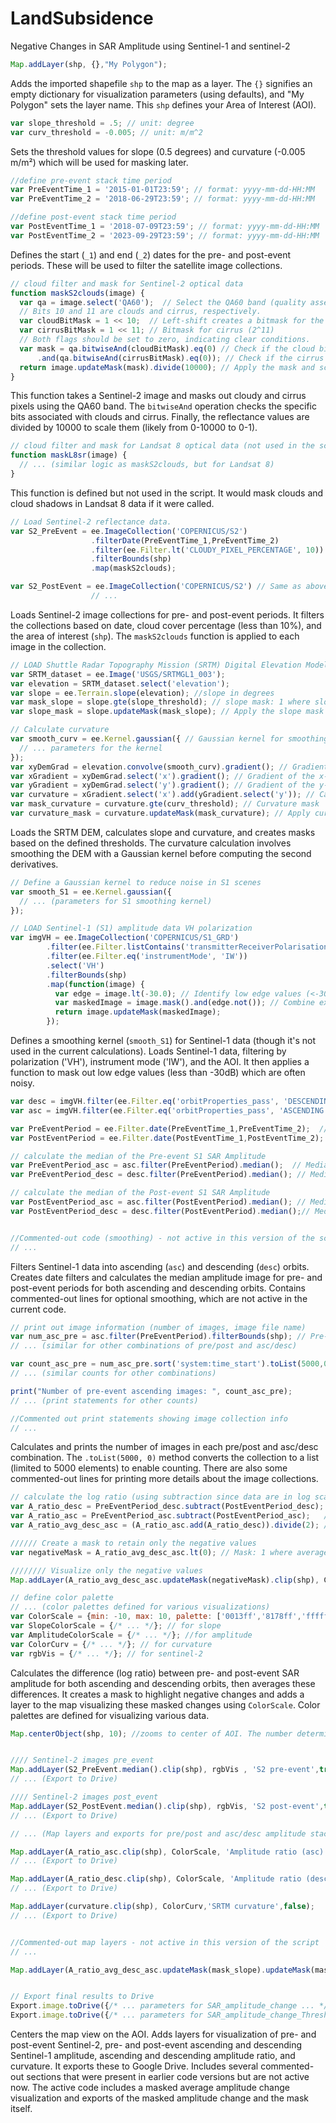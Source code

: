 # LandSubsidence
Negative Changes in SAR Amplitude using Sentinel-1 and sentinel-2


```javascript
Map.addLayer(shp, {},"My Polygon");
```
Adds the imported shapefile `shp` to the map as a layer. The `{}` signifies an empty dictionary for visualization parameters (using defaults), and "My Polygon" sets the layer name.  This `shp` defines your Area of Interest (AOI).


```javascript
var slope_threshold = .5; // unit: degree
var curv_threshold = -0.005; // unit: m/m^2
```
Sets the threshold values for slope (0.5 degrees) and curvature (-0.005 m/m²) which will be used for masking later.


```javascript
//define pre-event stack time period
var PreEventTime_1 = '2015-01-01T23:59'; // format: yyyy-mm-dd-HH:MM
var PreEventTime_2 = '2018-06-29T23:59'; // format: yyyy-mm-dd-HH:MM

//define post-event stack time period
var PostEventTime_1 = '2018-07-09T23:59'; // format: yyyy-mm-dd-HH:MM
var PostEventTime_2 = '2023-09-29T23:59'; // format: yyyy-mm-dd-HH:MM
```
Defines the start (`_1`) and end (`_2`) dates for the pre- and post-event periods.  These will be used to filter the satellite image collections.


```javascript
// cloud filter and mask for Sentinel-2 optical data
function maskS2clouds(image) {
  var qa = image.select('QA60');  // Select the QA60 band (quality assessment)
  // Bits 10 and 11 are clouds and cirrus, respectively.
  var cloudBitMask = 1 << 10;  // Left-shift creates a bitmask for the cloud bit (2^10)
  var cirrusBitMask = 1 << 11; // Bitmask for cirrus (2^11)
  // Both flags should be set to zero, indicating clear conditions.
  var mask = qa.bitwiseAnd(cloudBitMask).eq(0) // Check if the cloud bit is 0
      .and(qa.bitwiseAnd(cirrusBitMask).eq(0)); // Check if the cirrus bit is 0
  return image.updateMask(mask).divide(10000); // Apply the mask and scale reflectance (0-1)
}
```
This function takes a Sentinel-2 image and masks out cloudy and cirrus pixels using the QA60 band. The `bitwiseAnd` operation checks the specific bits associated with clouds and cirrus.  Finally, the reflectance values are divided by 10000 to scale them (likely from 0-10000 to 0-1).


```javascript
// cloud filter and mask for Landsat 8 optical data (not used in the script)
function maskL8sr(image) {
  // ... (similar logic as maskS2clouds, but for Landsat 8)
}
```
This function is defined but not used in the script. It would mask clouds and cloud shadows in Landsat 8 data if it were called.


```javascript
// Load Sentinel-2 reflectance data.
var S2_PreEvent = ee.ImageCollection('COPERNICUS/S2')
                  .filterDate(PreEventTime_1,PreEventTime_2)
                  .filter(ee.Filter.lt('CLOUDY_PIXEL_PERCENTAGE', 10)) //only include images with less than 10% clouds
                  .filterBounds(shp)
                  .map(maskS2clouds);

var S2_PostEvent = ee.ImageCollection('COPERNICUS/S2') // Same as above, but for post-event
                  // ...
```
Loads Sentinel-2 image collections for pre- and post-event periods.  It filters the collections based on date, cloud cover percentage (less than 10%), and the area of interest (`shp`). The `maskS2clouds` function is applied to each image in the collection.



```javascript
// LOAD Shuttle Radar Topography Mission (SRTM) Digital Elevation Model (DEM)
var SRTM_dataset = ee.Image('USGS/SRTMGL1_003');
var elevation = SRTM_dataset.select('elevation');
var slope = ee.Terrain.slope(elevation); //slope in degrees
var mask_slope = slope.gte(slope_threshold); // slope mask: 1 where slope >= threshold, 0 elsewhere
var slope_mask = slope.updateMask(mask_slope); // Apply the slope mask to the slope image

// Calculate curvature
var smooth_curv = ee.Kernel.gaussian({ // Gaussian kernel for smoothing the DEM
  // ... parameters for the kernel
});
var xyDemGrad = elevation.convolve(smooth_curv).gradient(); // Gradient of smoothed elevation
var xGradient = xyDemGrad.select('x').gradient(); // Gradient of the x-component
var yGradient = xyDemGrad.select('y').gradient(); // Gradient of the y-component
var curvature = xGradient.select('x').add(yGradient.select('y')); // Calculate curvature
var mask_curvature = curvature.gte(curv_threshold); // Curvature mask
var curvature_mask = curvature.updateMask(mask_curvature); // Apply curvature mask
```
Loads the SRTM DEM, calculates slope and curvature, and creates masks based on the defined thresholds.  The curvature calculation involves smoothing the DEM with a Gaussian kernel before computing the second derivatives.


```javascript
// Define a Gaussian kernel to reduce noise in S1 scenes
var smooth_S1 = ee.Kernel.gaussian({
  // ... (parameters for S1 smoothing kernel)
});

// LOAD Sentinel-1 (S1) amplitude data VH polarization
var imgVH = ee.ImageCollection('COPERNICUS/S1_GRD')
        .filter(ee.Filter.listContains('transmitterReceiverPolarisation', 'VH'))
        .filter(ee.Filter.eq('instrumentMode', 'IW'))
        .select('VH')
        .filterBounds(shp)
        .map(function(image) {
          var edge = image.lt(-30.0); // Identify low edge values (<-30dB)
          var maskedImage = image.mask().and(edge.not()); // Combine existing mask and edge removal
          return image.updateMask(maskedImage);
        });
```
Defines a smoothing kernel (`smooth_S1`) for Sentinel-1 data (though it's not used in the current calculations). Loads Sentinel-1 data, filtering by polarization ('VH'), instrument mode ('IW'), and the AOI. It then applies a function to mask out low edge values (less than -30dB) which are often noisy.


```javascript
var desc = imgVH.filter(ee.Filter.eq('orbitProperties_pass', 'DESCENDING')); // Filter for descending passes
var asc = imgVH.filter(ee.Filter.eq('orbitProperties_pass', 'ASCENDING'));  // Filter for ascending passes

var PreEventPeriod = ee.Filter.date(PreEventTime_1,PreEventTime_2);  // Date filter for pre-event
var PostEventPeriod = ee.Filter.date(PostEventTime_1,PostEventTime_2); // Date filter for post-event

// calculate the median of the Pre-event S1 SAR Amplitude
var PreEventPeriod_asc = asc.filter(PreEventPeriod).median();  // Median of pre-event ascending
var PreEventPeriod_desc = desc.filter(PreEventPeriod).median(); // Median of pre-event descending

// calculate the median of the Post-event S1 SAR Amplitude
var PostEventPeriod_asc = asc.filter(PostEventPeriod).median(); // Median of post-event ascending
var PostEventPeriod_desc = desc.filter(PostEventPeriod).median();// Median of post-event descending


//Commented-out code (smoothing) - not active in this version of the script
// ...
```
Filters Sentinel-1 data into ascending (`asc`) and descending (`desc`) orbits. Creates date filters and calculates the median amplitude image for pre- and post-event periods for both ascending and descending orbits. Contains commented-out lines for optional smoothing, which are not active in the current code.


```javascript
// print out image information (number of images, image file name)
var num_asc_pre = asc.filter(PreEventPeriod).filterBounds(shp); // Pre-event ascending image collection
// ... (similar for other combinations of pre/post and asc/desc)

var count_asc_pre = num_asc_pre.sort('system:time_start').toList(5000,0).length(); // Count pre-event ascending images
// ... (similar counts for other combinations)

print("Number of pre-event ascending images: ", count_asc_pre);
// ... (print statements for other counts)

//Commented out print statements showing image collection info
// ...
```
Calculates and prints the number of images in each pre/post and asc/desc combination.  The `.toList(5000, 0)` method converts the collection to a list (limited to 5000 elements) to enable counting.  There are also some commented-out lines for printing more details about the image collections.

```javascript
// calculate the log ratio (using subtraction since data are in log scale) for Pre- and Post-event S1 SAR Amplitude
var A_ratio_desc = PreEventPeriod_desc.subtract(PostEventPeriod_desc); // Descending amplitude difference
var A_ratio_asc = PreEventPeriod_asc.subtract(PostEventPeriod_asc);   // Ascending amplitude difference
var A_ratio_avg_desc_asc = (A_ratio_asc.add(A_ratio_desc)).divide(2); // Average amplitude difference

////// Create a mask to retain only the negative values
var negativeMask = A_ratio_avg_desc_asc.lt(0); // Mask: 1 where average difference < 0, 0 elsewhere

//////// Visualize only the negative values
Map.addLayer(A_ratio_avg_desc_asc.updateMask(negativeMask).clip(shp), ColorScale, 'Negative Amplitude Change', true);

// define color palette
// ... (color palettes defined for various visualizations)
var ColorScale = {min: -10, max: 10, palette: ['0013ff','8178ff','ffffff','ff7e7e','ff0000']}; // for amplitude change (A_ratio)
var SlopeColorScale = {/* ... */}; // for slope
var AmplitudeColorScale = {/* ... */}; //for amplitude
var ColorCurv = {/* ... */}; // for curvature
var rgbVis = {/* ... */}; // for sentinel-2
```
Calculates the difference (log ratio) between pre- and post-event SAR amplitude for both ascending and descending orbits, then averages these differences. It creates a mask to highlight negative changes and adds a layer to the map visualizing these masked changes using `ColorScale`.  Color palettes are defined for visualizing various data.


```javascript
Map.centerObject(shp, 10); //zooms to center of AOI. The number determines the zoom level.


//// Sentinel-2 images pre_event
Map.addLayer(S2_PreEvent.median().clip(shp), rgbVis , 'S2 pre-event',true);
// ... (Export to Drive)

//// Sentinel-2 images post_event
Map.addLayer(S2_PostEvent.median().clip(shp), rgbVis, 'S2 post-event',true);
// ... (Export to Drive)

// ... (Map layers and exports for pre/post and asc/desc amplitude stacks)

Map.addLayer(A_ratio_asc.clip(shp), ColorScale, 'Amplitude ratio (asc)', true);
// ... (Export to Drive)

Map.addLayer(A_ratio_desc.clip(shp), ColorScale, 'Amplitude ratio (desc)', true);
// ... (Export to Drive)

Map.addLayer(curvature.clip(shp), ColorCurv,'SRTM curvature',false);
// ... (Export to Drive)


//Commented-out map layers - not active in this version of the script
// ...

Map.addLayer(A_ratio_avg_desc_asc.updateMask(mask_slope).updateMask(mask_curvature).clip(shp), ColorScale, 'S1 SAR amplitude change w/mask', true);


// Export final results to Drive
Export.image.toDrive({/* ... parameters for SAR_amplitude_change ... */});
Export.image.toDrive({/* ... parameters for SAR_amplitude_change_Threshold ... */});

```
Centers the map view on the AOI. Adds layers for visualization of pre- and post-event Sentinel-2, pre- and post-event ascending and descending Sentinel-1 amplitude, ascending and descending amplitude ratio, and curvature.  It exports these to Google Drive. Includes several commented-out sections that were present in earlier code versions but are not active now.  The active code includes a masked average amplitude change visualization and exports of the masked amplitude change and the mask itself.
